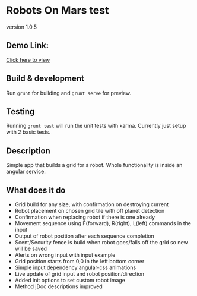 # Robots On Mars test
version 1.0.5

## Demo Link:
[Click here to view](http://betweenart.co.uk/ppRobots/)

## Build & development
Run `grunt` for building and `grunt serve` for preview.

## Testing
Running `grunt test` will run the unit tests with karma.
Currently just setup with 2 basic tests.

## Description
Simple app that builds a grid for a robot.
Whole functionality is inside an angular service.

## What does it do
- Grid build for any size, with confirmation on destroying current
- Robot placement on chosen grid tile with off planet detection
- Confirmation when replacing robot if there is one already
- Movement sequence using F(forward), R(right), L(left) commands in the input
- Output of robot position after each sequence completion
- Scent/Security fence is build when robot goes/falls off the grid so new will be saved
- Alerts on wrong input with input example
- Grid position starts from 0,0 in the left bottom corner
- Simple input dependency angular-css animations
- Live update of grid input and robot position/direction
- Added init options to set custom robot image
- Method jDoc descriptions improved
